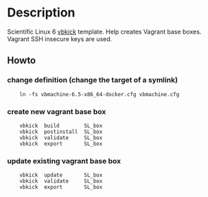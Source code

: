 # Description

Scientific Linux 6 [vbkick](https://github.com/wilas/vbkick) template. Help creates Vagrant base boxes. Vagrant SSH insecure keys are used.

## Howto

### change definition (change the target of a symlink)
```
    ln -fs vbmachine-6.5-x86_64-docker.cfg vbmachine.cfg
```

### create new vagrant base box
```
    vbkick  build        SL_box
    vbkick  postinstall  SL_box
    vbkick  validate     SL_box
    vbkick  export       SL_box
```

### update existing vagrant base box
```
    vbkick  update       SL_box
    vbkick  validate     SL_box
    vbkick  export       SL_box
```
